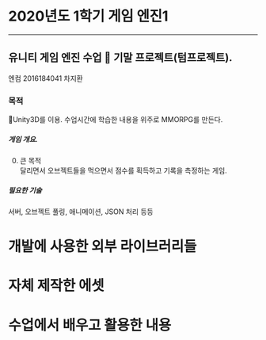 # 2020년도 1학기 게임 엔진1
---
## 유니티 게임 엔진 수업 📝 기말 프로젝트(텀프로젝트).


엔컴 2016184041 차지환 

### 목적
📝Unity3D를 이용. 수업시간에 학습한 내용을 위주로 MMORPG를 만든다.


##### 게임 개요.

0. 큰 목적</br>
달리면서 오브젝트들을 먹으면서 점수를 획득하고 기록을 측정하는 게임.

##### 필요한 기술
서버, 오브젝트 풀링, 애니메이션, JSON 처리 등등 

# 개발에 사용한 외부 라이브러리들

# 자체 제작한 에셋

# 수업에서 배우고 활용한 내용
    





